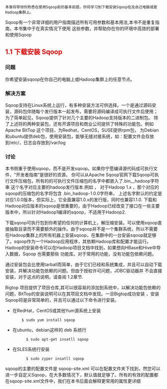     本章将带领你熟悉在使用Sqoop前的基本前提。你将学习到下载安装Sqoop在及自己电脑或是Hadoop集群上。
Sqoop有一个非常详细的用户指南描述所有可用参数和基本用法,本书不是重复指南，本书集中于在真实情况下使用
这些参数，并帮助你在你的环境中高效的部署和使用Sqoop

<h2><font color="#dd0000">1.1 下载安装 Sqoop</font></br></h2>

<h3>问题</h3>
你希望安装sqoop在你自己的电脑上或Hadoop集群上的任意节点。
<h3>解决方案</h3>
Sqoop支持在Linux系统上运行，有多种安装方法可供选择。一个是通过源码安装，源码包伴随每个发行版本一起发布，需要将源码编译成可执行文件后使用；
为了简单起见，Sqoop提供了针对几个主要的Hadoop支持版本的二进制包。
除了上述将的两种安装包，还有开源项目和商业公司提供了特殊的功能包。例如 Apache BitTop 这个项目，为Redhat，CentOS，SUSE提供rpm包，
为Debian和ubuntu提供deb包，使用安装包，能够无缝对接系统，如：配置文件会存放到/etc/，日志会存放到/var/log

<h3>讨论</h3>
本书侧重于使用sqoop，而不是开发sqoop。如果你宁愿编译源代码成可执行文件，“开发者指南”是很好的资源。
你可以从Apache Sqoop官网下载Sqoop可执行文件压缩包，所有的的可执行文件压缩包的名字中都嵌入了.bin__hadoop字符串
这个名字对应主要的hadoop发行版本.例如 ， 对于Hadoop 1.x ，那个对应的sqoop的压缩包的名字将包含 .bin_hadoop-1.0.0字符串，
上述名字默认的约定是对应1.0.0版本，但实际上，它全面兼容1.0.x的发行版，同时也兼容1.1.0. 下载和Hadoop对应版本的sqoop是很重要的，由于Hadoop已经改变了接口在一些主要版本中，所以针对Hadoop1编译的sqoop，不适用于Hadoop2.

下载sqoop可执行包到你希望的任何的计算机上，解压缩安装。可以使用sqoop直接抽取目录而不需要额外的操作。由于sqoop并不是一个集群系统，所以不需要
在Hadoop集群上的所有机器上安装sqoop，在集群中的一台安装sqoop就足够了。sqoop作为一个Hadoop应用程序，其依赖Hadoop库和配置才能运行。
Hadoop的安装命令可以在Hadoop项目文档中找到，如果想向HBase和Hive中导入数据，Sqoop 也需要那些 功能库。对于常用的功能，没有功能包依赖问题。

通过安装包会比使用tarball而简单，由于它们已经和系统集成，并且可以自动下载安装，并解决功能包依赖的问题。但由于授权许可问题，JDBC驱动器并
不会直接安装，对于这点的说明，请查阅 1.2章节.

Bigtop 项目提供了项目仓库,其可以很容易的添加到系统中，以解决功能包依赖的问题，BitTop的安装说明可以在其项目文档中发现。一旦Bigtop成功安装
，安装Sqoop将是非常简单的，并且可以通过以下命令进行安装。

+ 在RedHat，CentOS或其他Yum源系统上安装
    ```
        $ sudo yum install sqoop
    ```
+ 在ubuntu，debian这样的 deb 系统行
  ```
        $ sudo apt-get insatll sqoop
  ```
+ 在SLES系统行安装
  ```
        $ sudo zyper insatll sqoop
  ```

sqoop的主要的配置文件是 sqoop-site.xml 可以在配置文件夹下找到，然您可以进一步自定义Sqoop，在大多数情况下，默认值就足够了。所有的有效的配置都在sqoop-site.xml文件中，我们在本书后面会解释更常用的属性更详细
